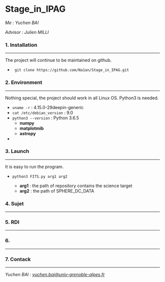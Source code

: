 # Stage_in_IPAG

*Me : Yuchen BAI*

*Advisor : Julien MILLI*

### 1. Installation

---------

The project will continue to be maintained on github.

* ``` git clone https://github.com/Na1an/Stage_in_IPAG.git```

### 2. Environment

----------

Nothing special, the project should work in all Linux OS. Python3 is needed.

* ```uname -r``` : 4.15.0-29deepin-generic
* ```cat /etc/debian_version``` : 9.0
* ```python3 --version``` : Python 3.6.5
  * **numpy**
  * **matplotmib**
  * **astropy**
* 

### 3. Launch

--------

It is easy to run the program.

* ```python3 FITS.py arg1 arg2```  

  * **arg1** : the path of repository contains the science target
  * **arg2** : the path of SPHERE_DC_DATA


### 4. Sujet

--------



### 5. RDI

-------



### 6. 

-------



### 7. Contack

--------

*Yuchen BAI : yuchen.bai@univ-grenoble-alpes.fr* 